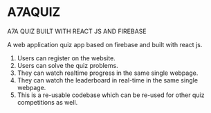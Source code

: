# A7AQUIZ
A7A QUIZ BUILT WITH REACT JS AND FIREBASE

A web application quiz app based on firebase and built with react js.
1. Users can register on the website.
2. Users can solve the quiz problems.
3. They can watch realtime progress in the same single webpage.
4. They can watch the leaderboard in real-time in the same single webpage.
5. This is a re-usable codebase which can be re-used for other quiz competitions as well.
